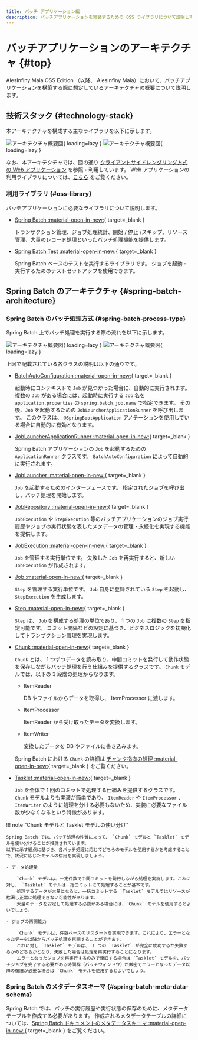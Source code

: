 ```yaml
---
title: バッチ アプリケーション編
description: バッチアプリケーションを実装するための OSS ライブラリについて説明しています。
---
```


# バッチアプリケーションのアーキテクチャ {#top}

AlesInfiny Maia OSS Edition （以降、 AlesInfiny Maia）において、バッチアプリケーションを構築する際に想定しているアーキテクチャの概要について説明します。

## 技術スタック {#technology-stack}

本アーキテクチャを構成する主なライブラリを以下に示します。

![アーキテクチャ概要図](../../images/app-architecture/batch-application/batch-library-light.png#only-light){ loading=lazy }
![アーキテクチャ概要図](../../images/app-architecture/batch-application/batch-library-dark.png#only-dark){ loading=lazy }

なお、本アーキテクチャでは、図の通り [クライアントサイドレンダリング方式の Web アプリケーション](../client-side-rendering/csr-architecture-overview.md) を参照・利用しています。
Web アプリケーションの利用ライブラリについては、[こちら](../client-side-rendering/csr-architecture-overview.md#technology-stack) をご覧ください。

### 利用ライブラリ {#oss-library}

バッチアプリケーションに必要なライブラリについて説明します。

- [Spring Batch :material-open-in-new:](https://spring.pleiades.io/spring-batch/reference/){ target=_blank }

    トランザクション管理、ジョブ処理統計、開始 / 停止 /スキップ、リソース管理、大量のレコード処理といったバッチ処理機能を提供します。

- [Spring Batch Test :material-open-in-new:](https://spring.pleiades.io/spring-batch/reference/testing.html){ target=_blank }

    Spring Batch ベースのテストを実行するライブラリです。
    ジョブを起動・実行するためのテストセットアップを使用できます。

## Spring Batch のアーキテクチャ {#spring-batch-architecture}

### Spring Batch のバッチ処理方式 {#spring-batch-process-type}

Spring Batch 上でバッチ処理を実行する際の流れを以下に示します。

![アーキテクチャ概要図](../../images/app-architecture/batch-application/spring-batch-architecture-light.png#only-light){ loading=lazy }
![アーキテクチャ概要図](../../images/app-architecture/batch-application/spring-batch-architecture-dark.png#only-dark){ loading=lazy }

上図で記載されている各クラスの説明は以下の通りです。

- [BatchAutoConfiguration :material-open-in-new:](https://spring.pleiades.io/spring-boot/api/java/org/springframework/boot/autoconfigure/batch/BatchAutoConfiguration.html){ target=_blank }

    起動時にコンテキストで `Job` が見つかった場合に、自動的に実行されます。
    複数の `Job` がある場合には、起動時に実行する `Job` 名を `application.properties` の `spring.batch.job.name` で指定できます。
    その後、`Job` を起動するための `JobLauncherApplicationRunner` を呼び出します。
    このクラスは、 `@SpringBootApplication` アノテーションを使用している場合に自動的に有効となります。

- [JobLauncherApplicationRunner :material-open-in-new:](https://spring.pleiades.io/spring-boot/api/java/org/springframework/boot/autoconfigure/batch/JobLauncherApplicationRunner.html){ target=_blank }

    Spring Batch アプリケーションの `Job` を起動するための `ApplicationRunner` クラスです。
    `BatchAutoConfiguration` によって自動的に実行されます。

- [JobLauncher :material-open-in-new:](https://spring.pleiades.io/spring-batch/docs/current/api/org/springframework/batch/core/launch/JobLauncher.html){ target=_blank }

    `Job` を起動するためのインターフェースです。
    指定されたジョブを呼び出し、バッチ処理を開始します。

- [JobRepository :material-open-in-new:](https://spring.pleiades.io/spring-batch/docs/current/api/org/springframework/batch/core/repository/JobRepository.html){ target=_blank }

    `JobExecution` や `StepExecution` 等のバッチアプリケーションのジョブ実行履歴やジョブの実行状態を表したメタデータの管理・永続化を実現する機能を提供します。

- [JobExecution :material-open-in-new:](https://spring.pleiades.io/spring-batch/docs/current/api/org/springframework/batch/core/JobExecution.html){ target=_blank }

    `Job` を管理する実行単位です。
    失敗した `Job` を再実行すると、新しい `JobExecution` が作成されます。

- [Job :material-open-in-new:](https://spring.pleiades.io/spring-batch/docs/current/api/org/springframework/batch/core/Job.html){ target=_blank }

    `Step` を管理する実行単位です。
    `Job` 自身に登録されている `Step` を起動し、 `StepExecution` を生成します。

- [Step :material-open-in-new:](https://spring.pleiades.io/spring-batch/docs/current/api/org/springframework/batch/core/Step.html){ target=_blank }

    `Step` は、 `Job` を構成する処理の単位であり、 1 つの `Job` に複数の `Step` を指定可能です。
    コミット間隔などの設定に基づき、ビジネスロジックを初期化してトランザクション管理を実現します。

- [Chunk :material-open-in-new:](https://spring.pleiades.io/spring-batch/docs/current/api/org/springframework/batch/item/Chunk.html){ target=_blank }

    `Chunk` とは、 1 つずつデータを読み取り、中間コミットを発行して動作状態を保存しながらバッチ処理を行う仕組みを提供するクラスです。
    `Chunk` モデルでは、以下の 3 段階の処理からなります。

    - ItemReader

        DB やファイルからデータを取得し、 ItemProcessor に渡します。

    - ItemProcessor

        ItemReader から受け取ったデータを変換します。

    - ItemWriter

        変換したデータを DB やファイルに書き込みます。

    Spring Batch における `Chunk` の詳細は [チャンク指向の処理 :material-open-in-new:](https://spring.pleiades.io/spring-batch/reference/step/chunk-oriented-processing.html){ target=_blank } をご覧ください。

- [Tasklet :material-open-in-new:](https://spring.pleiades.io/spring-batch/docs/current/api/org/springframework/batch/core/step/tasklet/Tasklet.html){ target=_blank }

    `Job` を全体で 1 回のコミットで処理する仕組みを提供するクラスです。
    `Chunk` モデルよりも実装が簡単であり、 `ItemReader` や `ItemProcessor` 、 `ItemWriter` のように処理を分ける必要もないため、実装に必要なファイル数が少なくなるという特徴があります。

!!! note "Chunk モデルと Tasklet モデルの使い分け"

    Spring Batch では、バッチ処理の性質によって、 `Chunk` モデルと `Tasklet` モデルを使い分けることが推奨されています。
    以下に示す観点に基づき、各バッチ処理に応じてどちらのモデルを使用するかを考慮することで、状況に応じたモデルの併用を実現しましょう。

    - データ処理量

        `Chunk` モデルは、一定件数で中間コミットを発行しながら処理を実施します。これに対し、 `Tasklet` モデルは一括コミットにて処理することが基本です。
        処理するデータが大量になると、一括コミットする `Tasklet` モデルではリソースが枯渇し正常に処理できない可能性があります。
        大量のデータを安定して処理する必要がある場合には、`Chunk` モデルを使用するとよいでしょう。

    - ジョブの再開能力
        
        `Chunk` モデルは、件数ベースのリスタートを実現できます。これにより、エラーとなったデータ以降からバッチ処理を再開することができます。
        これに対し `Tasklet` モデルは、 1 つの `Tasklet` が完全に成功するか失敗するかのどちらかとなり、失敗した場合は処理を再実行することになります。
        エラーとなったジョブを再実行するのみで復旧する場合は `Tasklet` モデルを、バッチジョブを完了する必要がある時間枠（バッチウィンドウ）が厳密でエラーとなったデータ以降の復旧が必要な場合は `Chunk` モデルを使用するとよいでしょう。

### Spring Batch のメタデータスキーマ {#spring-batch-meta-data-schema}

Spring Batch では、バッチの実行履歴や実行状態の保存のために、メタデータテーブルを作成する必要があります。
作成されるメタデータテーブルの詳細については、[Spring Batch ドキュメントのメタデータスキーマ :material-open-in-new:](https://spring.pleiades.io/spring-batch/reference/schema-appendix.html){ target=_blank } をご覧ください。
